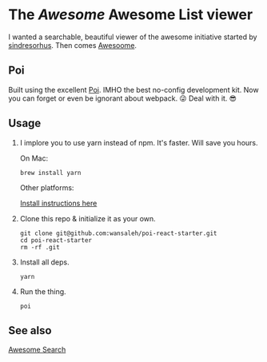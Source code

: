 # The *Awesome* Awesome List viewer

I wanted a searchable, beautiful viewer of the awesome initiative started by [sindresorhus](https://github.com/sindresorhus/awesome). Then comes [Awesoome](http://awesoo.me).

## Poi
Built using the excellent [Poi](https://poi.js.org). IMHO the best no-config development kit.
Now you can forget or even be ignorant about webpack. 😜
Deal with it. 😎

## Usage
1.	I implore you to use yarn instead of npm. It's faster. Will save you hours.

	On Mac:
	```shell
	brew install yarn
	```
	Other platforms:

	[Install instructions here](https://yarnpkg.com/lang/en/docs/install/)

2.	Clone this repo & initialize it as your own.
	```shell
    git clone git@github.com:wansaleh/poi-react-starter.git
    cd poi-react-starter
    rm -rf .git
    ```

3.	Install all deps.
	```shell
    yarn
    ```

4.	Run the thing.
	```shell
    poi
    ```

## See also
[Awesome Search](https://awesomelists.top)
